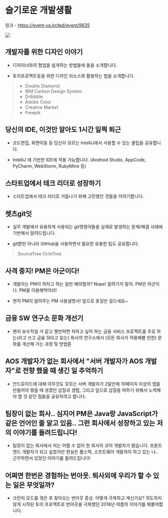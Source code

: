 # 슬기로운 개발생활

링크 - https://event-us.kr/ted/event/9635

![](../../images/20190907_1.jpg)

## 개발자를 위한 디자인 이야기

- 디자이너와의 협업을 쉽게하는 방법들에 들을 소개합니다.

- 토이프로젝트등을 위한 디자인 리소스와 활용하는 법을 소개합니다.

> - Double Diamond
> - IBM Carbon Design System
> - Dribbble 
> - Adobe Color
> - Creative Market
> - Freepik

## 당신의 IDE, 이것만 알아도 1시간 일찍 퇴근

- 코드편집, 화면이동 등 당신이 모르는 IntelliJ에서 사용할 수 있는 꿀팁을 공유합니다. 

- IntelliJ 에 기반한 IDE에 적용 가능합니다.
(Android Studio, AppCode, PyCharm, WebStorm, RubyMine 등)

## 스타트업에서 테크 리더로 성장하기

- 스타트업에서 테크 리더로 거듭나기 위해 고민했던 것들을 이야기합니다.

## 렛츠git잇

- 실무 개발에서 유용하게 사용되는 git명령어들을 실제로 발생하는 문제/해결 사례에 기반해서 알려드립니다.

- git뿐만 아니라 GitHub을 사용하면서 필요한 유용한 팁도 공유합니다.

> SourceTree
> OctoTree

## 사격 중지! PM은 아군이다!

- 개발자는 PM이 하자고 하는 일만 해야할까? Nope! 끌려가지 말자. PM은 아군이다. PM을 이용해먹어라!

- 현직 PM이 알려주는 PM 사용설명서! 앞으로 꽃길만 걸으세요~

## 금융 SW 연구소 문화 개선기

- 왠지 보수적일 거 같고 웬만하면 피하고 싶어 하는 금융 서비스 프로젝트를 주로 하는(라고 쓰고 금융 SI라고 읽는) 회사의 연구소에서 (모든 회사가 적용해볼 만한) 문화를 개선해 가는 과정 및 방법론

## AOS 개발자가 없는 회사에서 "서버 개발자가 AOS 개발자"로 전향 했을 때 생긴 일 추억하기

- 안드로이드에 대해 아무것도 모르는 서버 개발자가 2달만에 10페이지 이상의 앱을 만들어야 했을 때 생겼던 삽질과 경험, 그리고 앞으로 삽질을 피하기 위해서 노력해야 할 것 같던 점들을 공유하려고 합니다.

## 팀장이 없는 회사.. 심지어 PM은 Java랑 JavaScript가 같은 언어인 줄 알고 있음.. 그런 회사에서 성장하고 있는 저의 이야기를 들려드립니다!

- 팀장이 없는 회사에서 저는 어쩔 수 없이 한 회사의 코어 개발자가 됐습니다. 프론트엔드 개발자가 되고 싶었지만 현실은 풀스택, 소프트웨어 개발까지 하고 있는 나.. 근무하면서 있었던 이야기를 들려드립니다!

## 어쩌면 한번은 경험하는 번아웃. 퇴사외에 우리가 할 수 있는 일은 무엇일까?

- 크런치 모드를 겪은 후 찾아오는 번아웃 증상. 어떻게 극복하고 계신가요? 의도하지 않게 시작된 토이 프로젝트로 번아웃을 극복했던 2018년 여름의 이야기를 해볼까합니다.